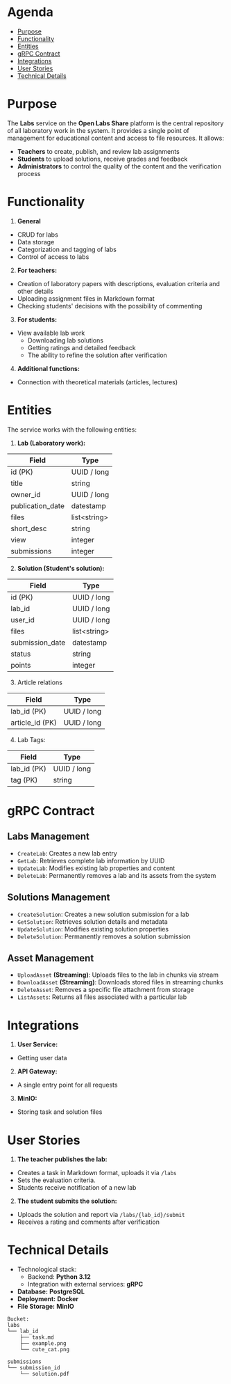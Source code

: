 # Agenda

- [Purpose](#purpose)
- [Functionality](#functionality)
- [Entities](#entities)
- [gRPC Contract](#grpc-contract)
- [Integrations](#integrations)
- [User Stories](#user-stories)
- [Technical Details](#technical-details)

# Purpose  

The **Labs** service on the **Open Labs Share** platform is the central repository of all laboratory work in the system. It provides a single point of management for educational content and access to file resources. It allows:  
- **Teachers** to create, publish, and review lab assignments
- **Students** to upload solutions, receive grades and feedback
- **Administrators** to control the quality of the content and the verification process

# Functionality 

1. **General**
- CRUD for labs
- Data storage
- Categorization and tagging of labs
- Control of access to labs

2. **For teachers:**
- Creation of laboratory papers with descriptions, evaluation criteria and other details
- Uploading assignment files in Markdown format
- Checking students' decisions with the possibility of commenting

3. **For students:**
- View available lab work
   - Downloading lab solutions
   - Getting ratings and detailed feedback
   - The ability to refine the solution after verification

4. **Additional functions:**
- Connection with theoretical materials (articles, lectures)

# Entities

The service works with the following entities:  

1. **Lab (Laboratory work):**

| Field            | Type          |
| ---------------- | ------------- |
| id (PK)          | UUID / long   |
| title            | string        |
| owner_id         | UUID / long   |
| publication_date | datestamp     |
| files            | list\<string> |
| short_desc       | string        |
| view             | integer       |
| submissions      | integer       |

2. **Solution (Student's solution):**

| Field           | Type          |
| --------------- | ------------- |
| id (PK)         | UUID / long   |
| lab_id          | UUID / long   |
| user_id         | UUID / long   |
| files           | list\<string> |
| submission_date | datestamp     |
| status          | string        |
| points          | integer       |

3. Article relations

| Field           | Type        |
| --------------- | ----------- |
| lab_id (PK)     | UUID / long |
| article_id (PK) | UUID / long |

4. Lab Tags:

| Field       | Type        |
| ----------- | ----------- |
| lab_id (PK) | UUID / long |
| tag (PK)    | string      |


# gRPC Contract

## Labs Management

- `CreateLab`: Creates a new lab entry
- `GetLab`: Retrieves complete lab information by UUID
- `UpdateLab`: Modifies existing lab properties and content
- `DeleteLab`: Permanently removes a lab and its assets from the system

## Solutions Management

- `CreateSolution`: Creates a new solution submission for a lab
- `GetSolution`: Retrieves solution details and metadata
- `UpdateSolution`: Modifies existing solution properties
- `DeleteSolution`: Permanently removes a solution submission

## Asset Management

- `UploadAsset` **(Streaming)**: Uploads files to the lab in chunks via stream
- `DownloadAsset` **(Streaming)**: Downloads stored files in streaming chunks
- `DeleteAsset`: Removes a specific file attachment from storage
- `ListAssets`: Returns all files associated with a particular lab

# Integrations

1. **User Service:**
- Getting user data

2. **API Gateway:**
- A single entry point for all requests

3. **MinIO:**
- Storing task and solution files

# User Stories

1. **The teacher publishes the lab:**
- Creates a task in Markdown format, uploads it via `/labs`
- Sets the evaluation criteria.  
- Students receive notification of a new lab

2. **The student submits the solution:**
- Uploads the solution and report via `/labs/{lab_id}/submit`
- Receives a rating and comments after verification

# Technical Details

- Technological stack:  
	- Backend: **Python 3.12**
	- Integration with external services: **gRPC**
- **Database:** **PostgreSQL**  
- **Deployment:** **Docker**
- **File Storage:** **MinIO**

```
Bucket:
labs
└── lab_id
	├── task.md
	├── example.png
    └── cute_cat.png

submissions
└── submission_id
    └── solution.pdf
```


